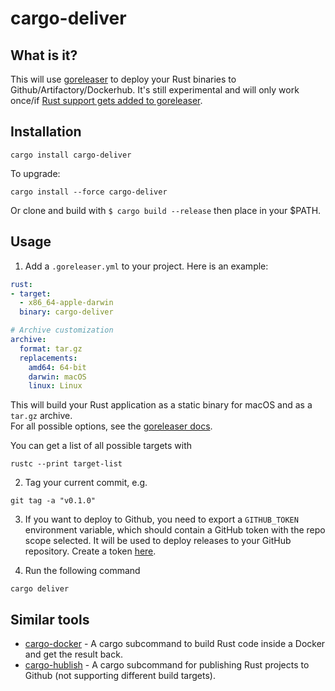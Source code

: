 # cargo-deliver


## What is it?

This will use [goreleaser](https://goreleaser.com) to deploy your Rust binaries to Github/Artifactory/Dockerhub.
It's still experimental and will only work once/if [Rust support gets added to goreleaser](https://github.com/goreleaser/goreleaser/issues/496#issuecomment-359209326).


## Installation

```
cargo install cargo-deliver
```

To upgrade:

```
cargo install --force cargo-deliver
```

Or clone and build with `$ cargo build --release` then place in your $PATH.


## Usage

1. Add a `.goreleaser.yml` to your project. Here is an example:

```yaml
rust:
- target:
  - x86_64-apple-darwin
  binary: cargo-deliver

# Archive customization
archive:
  format: tar.gz
  replacements:
    amd64: 64-bit
    darwin: macOS
    linux: Linux
```

This will build your Rust application as a static binary for macOS and as a `tar.gz` archive.  
For all possible options, see the [goreleaser docs](http://goreleaser.com/).  

You can get a list of all possible targets with 

```
rustc --print target-list
```


2. Tag your current commit, e.g.

```
git tag -a "v0.1.0"
```

3. If you want to deploy to Github, you need to export a `GITHUB_TOKEN` environment variable, which should contain a GitHub token with the repo scope selected. It will be used to deploy releases to your GitHub repository. Create a token [here](https://github.com/settings/tokens/new).

4. Run the following command

```
cargo deliver
```


## Similar tools

* [cargo-docker](https://github.com/DenisKolodin/cargo-docker) - A cargo subcommand to build Rust code inside a Docker and get the result back.
* [cargo-hublish](https://github.com/chasinglogic/cargo-hublish) - A cargo subcommand for publishing Rust projects to Github (not supporting different build targets).

